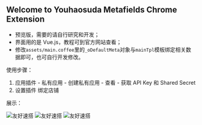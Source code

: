 ## Welcome to Youhaosuda Metafields Chrome Extension

* 预览版，需要的请自行研究和开发；
* 界面用的是 Vue.js，教程可到官方网站查看；
* 修改`assets/main.coffee`里的`_oDefaultMeta`对象与`mainTpl`模板绑定相关数据即可，也可自行开发修改。


使用步骤：

1. 应用插件 - 私有应用 - 创建私有应用 - 查看 - 获取 API Key 和 Shared Secret
2. 设置插件 绑定店铺

展示：

![友好速搭](https://asset.ibanquan.com/image/567a255b0abc3e3f66000035/s.png)
![友好速搭](https://asset.ibanquan.com/image/567a24bd0abc3e3f6600002f/s.png)
![友好速搭](https://asset.ibanquan.com/image/567a24cc0abc3e3f66000032/s.png)